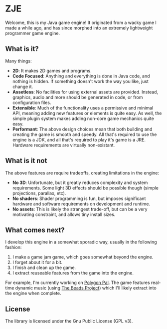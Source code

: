 # ZJE
Welcome, this is my Java game engine! 
It originated from a wacky game I made a while ago, and has since morphed into an extremely lightweight programmer game engine.

## What is it?
Many things:
* **2D**: It makes 2D games and programs.
* **Code Focused**: Anything and everything is done in Java code, and nothing is hidden. If something doesn't work the way you like, just change it.
* **Assetless**: No facilities for using external assets are provided. Instead, graphics, audio and more should be generated in code, or from configuration files.
* **Extensible**: Much of the functionality uses a permissive and minimal API, meaning adding new features or elements is quite easy. As well, the simple plugin system makes adding non-core game mechanics quite easy.
* **Performant**: The above design choices mean that both building and creating the game is smooth and speedy. All that's required to use the engine is a JDK, and all that's required to play it's game is a JRE. Hardware requirements are virtually non-existant.

## What is it not
The above features are require tradeoffs, creating limitations in the engine:
- **No 3D**: Unfortunate, but it greatly reduces complexity and system requirements. Some light 3D effects should be possible though (simple projections, parallax, etc).
- **No shaders**: Shader programming is fun, but imposes significant hardware and software requirements on development and runtime.
- **No assets**: This is likely the strangest trade-off, but can be a very motivating constraint, and allows tiny install sizes.

## What comes next?
I develop this engine in a somewhat sporadic way, usually in the following fashion:
1. I make a game jam game, which goes somewhat beyond the engine.
2. I forget about it for a bit.
3. I finish and clean up the game.
4. I extract reuseable features from the game into the engine.

For example, I'm currently working on [Polygon Pal](https://github.com/Zalinius/SVG-Defender). The game features real-time dynamic music (using [The Beads Project](http://www.beadsproject.net)) which I'll likely extract into the engine when complete.


## License
The library is licensed under the Gnu Public License (GPL v3).
